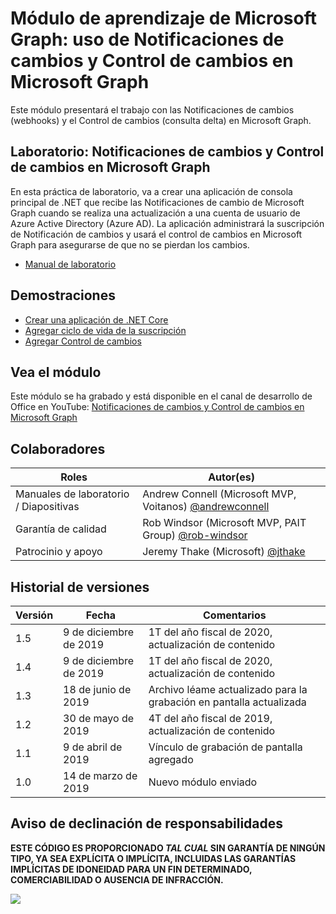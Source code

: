 # Módulo de aprendizaje de Microsoft Graph: uso de Notificaciones de cambios y Control de cambios en Microsoft Graph

Este módulo presentará el trabajo con las Notificaciones de cambios (webhooks) y el Control de cambios (consulta delta) en Microsoft Graph.

## Laboratorio: Notificaciones de cambios y Control de cambios en Microsoft Graph

En esta práctica de laboratorio, va a crear una aplicación de consola principal de .NET que recibe las Notificaciones de cambio de Microsoft Graph cuando se realiza una actualización a una cuenta de usuario de Azure Active Directory (Azure AD). La aplicación administrará la suscripción de Notificación de cambios y usará el control de cambios en Microsoft Graph para asegurarse de que no se pierdan los cambios.

- [Manual de laboratorio](./Lab.md)

## Demostraciones

- [Crear una aplicación de .NET Core ](./demos/01-create-application)
- [Agregar ciclo de vida de la suscripción](./demos/02-subscription-management)
- [Agregar Control de cambios](./demos/03-track-changes)

## Vea el módulo

Este módulo se ha grabado y está disponible en el canal de desarrollo de Office en YouTube: [Notificaciones de cambios y Control de cambios en Microsoft Graph](https://youtu.be/fThiCZmIcMQ)

## Colaboradores

| Roles | Autor(es) |
| -------------------- | ------------------------------------------------------------------------------------- |
| Manuales de laboratorio / Diapositivas | Andrew Connell (Microsoft MVP, Voitanos) [@andrewconnell](//github.com/andrewconnell) |
| Garantía de calidad | Rob Windsor (Microsoft MVP, PAIT Group) [@rob-windsor](//github.com/rob-windsor) |
| Patrocinio y apoyo | Jeremy Thake (Microsoft) [@jthake](//github.com/jthake) |

## Historial de versiones

| Versión | Fecha | Comentarios |
| ------- | ----------------- | ------------------------------------------------ |
| 1.5 | 9 de diciembre de 2019 | 1T del año fiscal de 2020, actualización de contenido |
| 1.4 | 9 de diciembre de 2019 | 1T del año fiscal de 2020, actualización de contenido |
| 1.3 | 18 de junio de 2019 | Archivo léame actualizado para la grabación en pantalla actualizada |
| 1.2 | 30 de mayo de 2019 | 4T del año fiscal de 2019, actualización de contenido  |
| 1.1 | 9 de abril de 2019 | Vínculo de grabación de pantalla agregado |
| 1.0 | 14 de marzo de 2019 | Nuevo módulo enviado |

## Aviso de declinación de responsabilidades

**ESTE CÓDIGO ES PROPORCIONADO _TAL CUAL_ SIN GARANTÍA DE NINGÚN TIPO, YA SEA EXPLÍCITA O IMPLÍCITA, INCLUIDAS LAS GARANTÍAS IMPLÍCITAS DE IDONEIDAD PARA UN FIN DETERMINADO, COMERCIABILIDAD O AUSENCIA DE INFRACCIÓN.**

<img src="https://telemetry.sharepointpnp.com/msgraph-training-changenotifications" />

